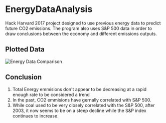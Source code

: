 # EnergyDataAnalysis
Hack Harvard 2017 project designed to use previous energy data to predict future CO2 emissions.  The program also uses S&P 500 data in order to draw conclusions between the economy and different emissions outputs.

## Plotted Data
![Energy Data Comparison](https://imgur.com/KHFwcZV.jpg)

## Conclusion
1. Total Energy emmisions don't appear to be decreasing at a rapid enough rate to be considered a trend
2. In the past, CO2 emmisions have gernally correlated with S&P 500.  
3. While coal used to be very closely correlated with the S&P 500, after 2003, it now seems to be on a steep decline while the S&P index continues to increase.
